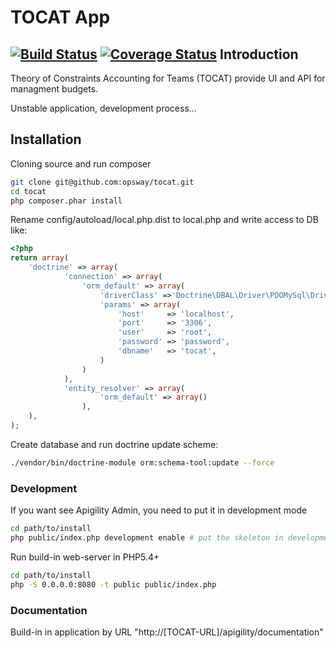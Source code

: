 TOCAT App
=======================
[![Build Status](https://travis-ci.org/opsway/tocat.svg)](https://travis-ci.org/opsway/tocat)
[![Coverage Status](https://coveralls.io/repos/opsway/tocat/badge.png)](https://coveralls.io/r/opsway/tocat)
Introduction
------------
Theory of Constraints Accounting for Teams (TOCAT) provide UI and API for managment budgets.

Unstable application, development process...

Installation
------------

Cloning source and run composer
```bash
git clone git@github.com:opsway/tocat.git
cd tocat
php composer.phar install
```

Rename config/autoload/local.php.dist to local.php and write access to DB like:
```php
<?php
return array(
    'doctrine' => array(
            'connection' => array(
                'orm_default' => array(
                    'driverClass' =>'Doctrine\DBAL\Driver\PDOMySql\Driver',
                    'params' => array(
                        'host'     => 'localhost',
                        'port'     => '3306',
                        'user'     => 'root',
                        'password' => 'password',
                        'dbname'   => 'tocat',
                    )
                )
            ),
            'entity_resolver' => array(
                    'orm_default' => array()
                ),
    ),
);
```

Create database and run doctrine update scheme:
```bash
./vendor/bin/doctrine-module orm:schema-tool:update --force
```

### Development

If you want see Apigility Admin, you need to put it in development mode

```bash
cd path/to/install
php public/index.php development enable # put the skeleton in development mode
```

Run build-in web-server in PHP5.4+

```bash
cd path/to/install
php -S 0.0.0.0:8080 -t public public/index.php
```


### Documentation

Build-in in application by URL "http://[TOCAT-URL]/apigility/documentation"
